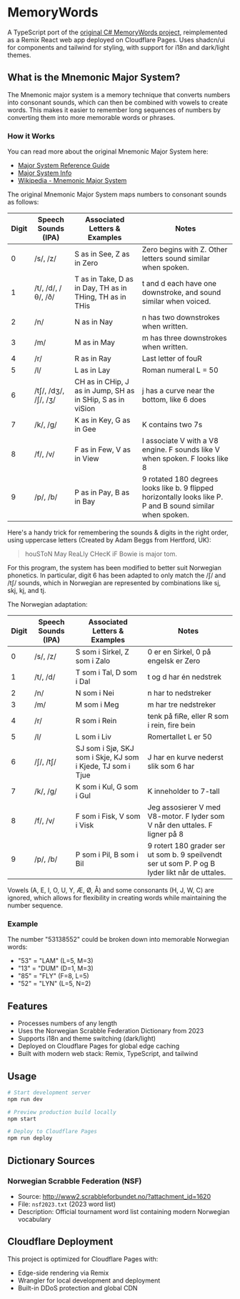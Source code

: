 # MemoryWords

A TypeScript port of the [original C# MemoryWords project](https://github.com/perivar/MemoryWords), reimplemented as a Remix React web app deployed on Cloudflare Pages. Uses shadcn/ui for components and tailwind for styling, with support for i18n and dark/light themes.

## What is the Mnemonic Major System?

The Mnemonic major system is a memory technique that converts numbers into consonant sounds, which can then be combined with vowels to create words. This makes it easier to remember long sequences of numbers by converting them into more memorable words or phrases.

### How it Works

You can read more about the original Mnemonic Major System here:

- [Major System Reference Guide](https://collegeinfogeek.com/major-mnemonic-system-reference/)
- [Major System Info](https://major-system.info/)
- [Wikipedia - Mnemonic Major System](https://en.wikipedia.org/wiki/Mnemonic_major_system)

The original Mnemonic Major System maps numbers to consonant sounds as follows:

| Digit | Speech Sounds (IPA)  | Associated Letters & Examples                              | Notes                                                                                                       |
| ----- | -------------------- | ---------------------------------------------------------- | ----------------------------------------------------------------------------------------------------------- |
| 0     | /s/, /z/             | S as in See, Z as in Zero                                  | Zero begins with Z. Other letters sound similar when spoken.                                                |
| 1     | /t/, /d/, /θ/, /ð/   | T as in Take, D as in Day, TH as in THing, TH as in THis   | t and d each have one downstroke, and sound similar when voiced.                                            |
| 2     | /n/                  | N as in Nay                                                | n has two downstrokes when written.                                                                         |
| 3     | /m/                  | M as in May                                                | m has three downstrokes when written.                                                                       |
| 4     | /r/                  | R as in Ray                                                | Last letter of fouR                                                                                         |
| 5     | /l/                  | L as in Lay                                                | Roman numeral L = 50                                                                                        |
| 6     | /tʃ/, /dʒ/, /ʃ/, /ʒ/ | CH as in CHip, J as in Jump, SH as in SHip, S as in viSion | j has a curve near the bottom, like 6 does                                                                  |
| 7     | /k/, /g/             | K as in Key, G as in Gee                                   | K contains two 7s                                                                                           |
| 8     | /f/, /v/             | F as in Few, V as in View                                  | I associate V with a V8 engine. F sounds like V when spoken. F looks like 8                                 |
| 9     | /p/, /b/             | P as in Pay, B as in Bay                                   | 9 rotated 180 degrees looks like b. 9 flipped horizontally looks like P. P and B sound similar when spoken. |

Here's a handy trick for remembering the sounds & digits in the right order, using uppercase letters (Created by Adam Beggs from Hertford, UK):
> houSToN May ReaLly CHecK iF Bowie is major tom.

For this program, the system has been modified to better suit Norwegian phonetics. In particular, digit 6 has been adapted to only match the /ʃ/ and /tʃ/ sounds, which in Norwegian are represented by combinations like sj, skj, kj, and tj.

The Norwegian adaptation:

| Digit | Speech Sounds (IPA) | Associated Letters & Examples                               | Notes                                                                                          |
| ----- | ------------------- | ----------------------------------------------------------- | ---------------------------------------------------------------------------------------------- |
| 0     | /s/, /z/            | S som i Sirkel, Z som i Zalo                                | 0 er en Sirkel, 0 på engelsk er Zero                                                           |
| 1     | /t/, /d/            | T som i Tal, D som i Dal                                    | t og d har én nedstrek                                                                         |
| 2     | /n/                 | N som i Nei                                                 | n har to nedstreker                                                                            |
| 3     | /m/                 | M som i Meg                                                 | m har tre nedstreker                                                                           |
| 4     | /r/                 | R som i Rein                                                | tenk på fiRe, eller R som i rein, fire bein                                                    |
| 5     | /l/                 | L som i Liv                                                 | Romertallet L er 50                                                                            |
| 6     | /ʃ/, /tʃ/           | SJ som i Sjø, SKJ som i Skje, KJ som i Kjede, TJ som i Tjue | J har en kurve nederst slik som 6 har                                                          |
| 7     | /k/, /g/            | K som i Kul, G som i Gul                                    | K inneholder to 7-tall                                                                         |
| 8     | /f/, /v/            | F som i Fisk, V som i Visk                                  | Jeg assosierer V med V8-motor. F lyder som V når den uttales. F ligner på 8                    |
| 9     | /p/, /b/            | P som i Pil, B som i Bil                                    | 9 rotert 180 grader ser ut som b. 9 speilvendt ser ut som P. P og B lyder likt når de uttales. |

Vowels (A, E, I, O, U, Y, Æ, Ø, Å) and some consonants (H, J, W, C) are ignored, which allows for flexibility in creating words while maintaining the number sequence.

### Example

The number "53138552" could be broken down into memorable Norwegian words:

- "53" = "LAM" (L=5, M=3)
- "13" = "DUM" (D=1, M=3)
- "85" = "FLY" (F=8, L=5)
- "52" = "LYN" (L=5, N=2)

## Features

- Processes numbers of any length
- Uses the Norwegian Scrabble Federation Dictionary from 2023
- Supports i18n and theme switching (dark/light)
- Deployed on Cloudflare Pages for global edge caching
- Built with modern web stack: Remix, TypeScript, and tailwind

## Usage

```bash
# Start development server
npm run dev

# Preview production build locally
npm start

# Deploy to Cloudflare Pages
npm run deploy
```

## Dictionary Sources

### Norwegian Scrabble Federation (NSF)

- Source: <http://www2.scrabbleforbundet.no/?attachment_id=1620>
- File: `nsf2023.txt` (2023 word list)
- Description: Official tournament word list containing modern Norwegian vocabulary

## Cloudflare Deployment

This project is optimized for Cloudflare Pages with:

- Edge-side rendering via Remix
- Wrangler for local development and deployment
- Built-in DDoS protection and global CDN